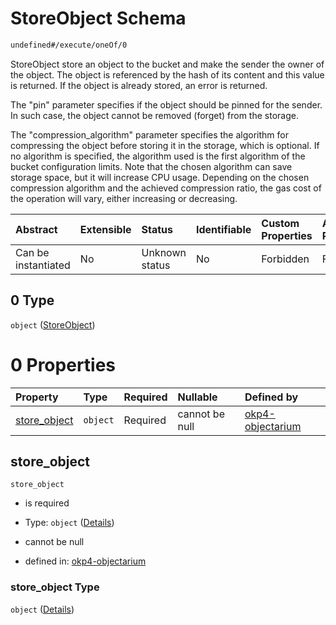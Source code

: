 # StoreObject Schema

```txt
undefined#/execute/oneOf/0
```

StoreObject store an object to the bucket and make the sender the owner of the object. The object is referenced by the hash of its content and this value is returned. If the object is already stored, an error is returned.

The "pin" parameter specifies if the object should be pinned for the sender. In such case, the object cannot be removed (forget) from the storage.

The "compression\_algorithm" parameter specifies the algorithm for compressing the object before storing it in the storage, which is optional. If no algorithm is specified, the algorithm used is the first algorithm of the bucket configuration limits. Note that the chosen algorithm can save storage space, but it will increase CPU usage. Depending on the chosen compression algorithm and the achieved compression ratio, the gas cost of the operation will vary, either increasing or decreasing.

| Abstract            | Extensible | Status         | Identifiable | Custom Properties | Additional Properties | Access Restrictions | Defined In                                                                     |
| :------------------ | :--------- | :------------- | :----------- | :---------------- | :-------------------- | :------------------ | :----------------------------------------------------------------------------- |
| Can be instantiated | No         | Unknown status | No           | Forbidden         | Forbidden             | none                | [okp4-objectarium.json\*](schema/okp4-objectarium.json "open original schema") |

## 0 Type

`object` ([StoreObject](okp4-objectarium-executemsg-oneof-storeobject.md))

# 0 Properties

| Property                       | Type     | Required | Nullable       | Defined by                                                                                                                                        |
| :----------------------------- | :------- | :------- | :------------- | :------------------------------------------------------------------------------------------------------------------------------------------------ |
| [store\_object](#store_object) | `object` | Required | cannot be null | [okp4-objectarium](okp4-objectarium-executemsg-oneof-storeobject-properties-store_object.md "undefined#/execute/oneOf/0/properties/store_object") |

## store\_object

`store_object`

* is required

* Type: `object` ([Details](okp4-objectarium-executemsg-oneof-storeobject-properties-store_object.md))

* cannot be null

* defined in: [okp4-objectarium](okp4-objectarium-executemsg-oneof-storeobject-properties-store_object.md "undefined#/execute/oneOf/0/properties/store_object")

### store\_object Type

`object` ([Details](okp4-objectarium-executemsg-oneof-storeobject-properties-store_object.md))
